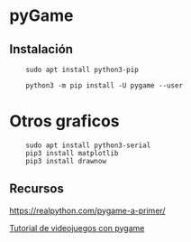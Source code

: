 # pyGame

## Instalación

        sudo apt install python3-pip
        
        python3 -m pip install -U pygame --user
        
# Otros graficos

        sudo apt install python3-serial
        pip3 install matplotlib
        pip3 install drawnow
 
 
 ## Recursos 

https://realpython.com/pygame-a-primer/
 
[Tutorial de videojuegos con pygame](https://www.pythonmania.net/es/2010/03/23/tutorial-pygame-introduccion/)
        